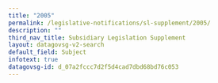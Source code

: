 ```yaml
---
title: "2005"
permalink: /legislative-notifications/sl-supplement/2005/
description: ""
third_nav_title: Subsidiary Legislation Supplement
layout: datagovsg-v2-search
default_field: Subject
infotext: true
datagovsg-id: d_07a2fccc7d2f5d4cad7dbd68bd76c053
---
```

